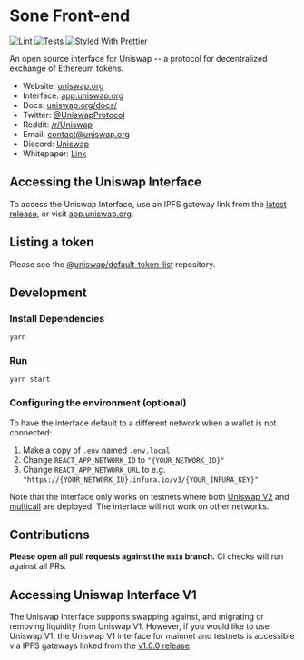 # Sone Front-end

[![Lint](https://github.com/Uniswap/uniswap-interface/workflows/Lint/badge.svg)](https://github.com/Uniswap/uniswap-interface/actions?query=workflow%3ALint)
[![Tests](https://github.com/Uniswap/uniswap-interface/workflows/Tests/badge.svg)](https://github.com/Uniswap/uniswap-interface/actions?query=workflow%3ATests)
[![Styled With Prettier](https://img.shields.io/badge/code_style-prettier-ff69b4.svg)](https://prettier.io/)

An open source interface for Uniswap -- a protocol for decentralized exchange of Ethereum tokens.

- Website: [uniswap.org](https://uniswap.org/)
- Interface: [app.uniswap.org](https://app.uniswap.org)
- Docs: [uniswap.org/docs/](https://uniswap.org/docs/)
- Twitter: [@UniswapProtocol](https://twitter.com/UniswapProtocol)
- Reddit: [/r/Uniswap](https://www.reddit.com/r/Uniswap/)
- Email: [contact@uniswap.org](mailto:contact@uniswap.org)
- Discord: [Uniswap](https://discord.gg/FCfyBSbCU5)
- Whitepaper: [Link](https://hackmd.io/C-DvwDSfSxuh-Gd4WKE_ig)

## Accessing the Uniswap Interface

To access the Uniswap Interface, use an IPFS gateway link from the
[latest release](https://github.com/Uniswap/uniswap-interface/releases/latest),
or visit [app.uniswap.org](https://app.uniswap.org).

## Listing a token

Please see the
[@uniswap/default-token-list](https://github.com/uniswap/default-token-list)
repository.

## Development

### Install Dependencies

```bash
yarn
```

### Run

```bash
yarn start
```

### Configuring the environment (optional)

To have the interface default to a different network when a wallet is not connected:

1. Make a copy of `.env` named `.env.local`
2. Change `REACT_APP_NETWORK_ID` to `"{YOUR_NETWORK_ID}"`
3. Change `REACT_APP_NETWORK_URL` to e.g. `"https://{YOUR_NETWORK_ID}.infura.io/v3/{YOUR_INFURA_KEY}"`

Note that the interface only works on testnets where both
[Uniswap V2](https://uniswap.org/docs/v2/smart-contracts/factory/) and
[multicall](https://github.com/makerdao/multicall) are deployed.
The interface will not work on other networks.

## Contributions

**Please open all pull requests against the `main` branch.** 
CI checks will run against all PRs.

## Accessing Uniswap Interface V1

The Uniswap Interface supports swapping against, and migrating or removing liquidity from Uniswap V1. However,
if you would like to use Uniswap V1, the Uniswap V1 interface for mainnet and testnets is accessible via IPFS gateways
linked from the [v1.0.0 release](https://github.com/Uniswap/uniswap-interface/releases/tag/v1.0.0).
